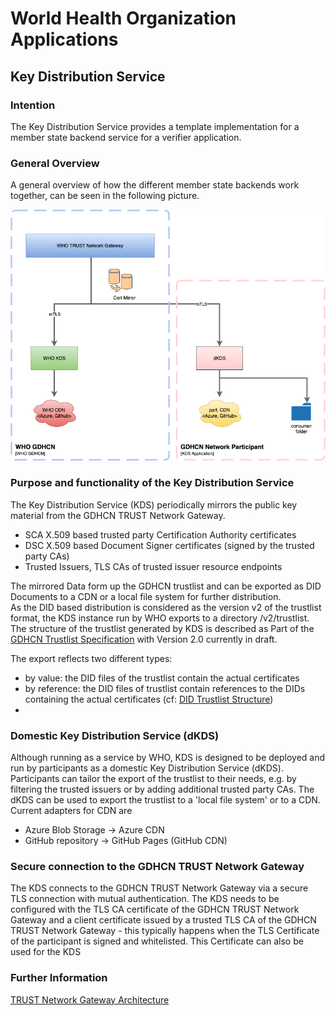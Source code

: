 # World Health Organization Applications 
## Key Distribution Service

### Intention
The Key Distribution Service provides a template implementation for a member state backend service for a verifier application.

### General Overview
A general overview of how the different member state backends work together, can be seen in the following picture.

![KDS_Overview](docs/KDS_Overview.drawio.png "GDHCN Overview")

### Purpose and functionality of the Key Distribution Service
The Key Distribution Service (KDS) periodically mirrors the public key material from the GDHCN TRUST Network Gateway.
- SCA X.509 based trusted party Certification Authority certificates
- DSC X.509 based Document Signer certificates (signed by the trusted party CAs)
- Trusted Issuers, TLS CAs of trusted issuer resource endpoints  

The mirrored Data form up the GDHCN trustlist and can be exported as DID Documents to a CDN or a local file system for further distribution.  
As the DID based distribution is considered as the version v2 of the trustlist format, the KDS instance run by WHO exports to a directory /v2/trustlist.
The structure of the trustlist generated by KDS is described as Part of the [GDHCN Trustlist Specification](https://worldhealthorganization.github.io/smart-trust/concepts_did_gdhcn.html#did-trustlists-structure) with Version 2.0 currently in draft.  

The export reflects two different types:
- by value: the DID files of the trustlist contain the actual certificates
- by reference: the DID files of trustlist contain references to the DIDs containing the actual certificates
  (cf: [DID Trustlist Structure](https://smart.who.int/trust/did-trustlist-structure.drawio.png))  
- 
### Domestic Key Distribution Service (dKDS)
Although running as a service by WHO, KDS is designed to be deployed and run by participants as a domestic Key Distribution Service (dKDS).
Participants can tailor the export of the trustlist to their needs, e.g. by filtering the trusted issuers or by adding additional trusted party CAs.
The dKDS can be used to export the trustlist to a 'local file system' or to a CDN. Current adapters for CDN are
- Azure Blob Storage -> Azure CDN
- GitHub repository -> GitHub Pages (GitHub CDN)

### Secure connection to the GDHCN TRUST Network Gateway
The KDS connects to the GDHCN TRUST Network Gateway via a secure TLS connection with mutual authentication. 
The KDS needs to be configured with the TLS CA certificate of the GDHCN TRUST Network Gateway and a client certificate issued by a trusted TLS CA of the GDHCN TRUST Network Gateway - this typically happens when the TLS Certificate of the participant is signed and whitelisted. This Certificate can also be used for the KDS 

### Further Information
[TRUST Network Gateway Architecture](https://worldhealthorganization.github.io/smart-trust/trust_network_gateway_architecture.html#trust-network-gateway-architecture)
